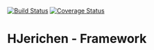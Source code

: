 [![Build Status](https://travis-ci.org/hjerichen/framework.svg?branch=master)](https://travis-ci.org/hjerichen/framework)
[![Coverage Status](https://coveralls.io/repos/github/hjerichen/framework/badge.svg?branch=master)](https://coveralls.io/github/hjerichen/framework?branch=master)

# HJerichen - Framework